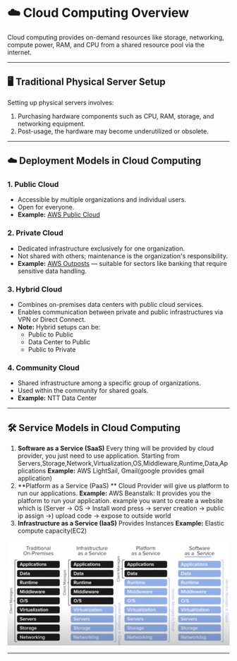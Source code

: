 # ☁️ Cloud Computing Overview

Cloud computing provides on-demand resources like storage, networking, compute power, RAM, and CPU from a shared resource pool via the internet.

---

## 🖥️ Traditional Physical Server Setup

Setting up physical servers involves:

1. Purchasing hardware components such as CPU, RAM, storage, and networking equipment.
2. Post-usage, the hardware may become underutilized or obsolete.

---

## ☁️ Deployment Models in Cloud Computing

### 1. Public Cloud

- Accessible by multiple organizations and individual users.
- Open for everyone.
- **Example:** [AWS Public Cloud](https://aws.amazon.com/)

### 2. Private Cloud

- Dedicated infrastructure exclusively for one organization.
- Not shared with others; maintenance is the organization's responsibility.
- **Example:** [AWS Outposts](https://aws.amazon.com/outposts/) — suitable for sectors like banking that require sensitive data handling.

### 3. Hybrid Cloud

- Combines on-premises data centers with public cloud services.
- Enables communication between private and public infrastructures via VPN or Direct Connect.
- **Note:** Hybrid setups can be:
  - Public to Public
  - Data Center to Public
  - Public to Private

### 4. Community Cloud

- Shared infrastructure among a specific group of organizations.
- Used within the community for shared goals.
- **Example:** NTT Data Center

---

## 🛠️ Service Models in Cloud Computing

1. **Software as a Service (SaaS)**
   Every thing will be provided by cloud provider, you just need to use application. Starting from Servers,Storage,Network,Virtualization,OS,Middleware,Runtime,Data,Applications
   **Example:** AWS LightSail, Gmail(google provides gmail application)
2. **Platform as a Service (PaaS) **
   Cloud Provider will give us platform to run our applications.
   **Example:**
   AWS Beanstalk: It provides you the platform to run your application. example you want to create a website which is 
   (Server -> OS -> Install word press -> server creation -> public ip assign ->) upload code -> expose to outside world
3. **Infrastructure as a Service (IaaS)**
   Provides Instances
   **Example:** Elastic compute capacity(EC2)

![Service Models](images/Service-Models.png)

---
